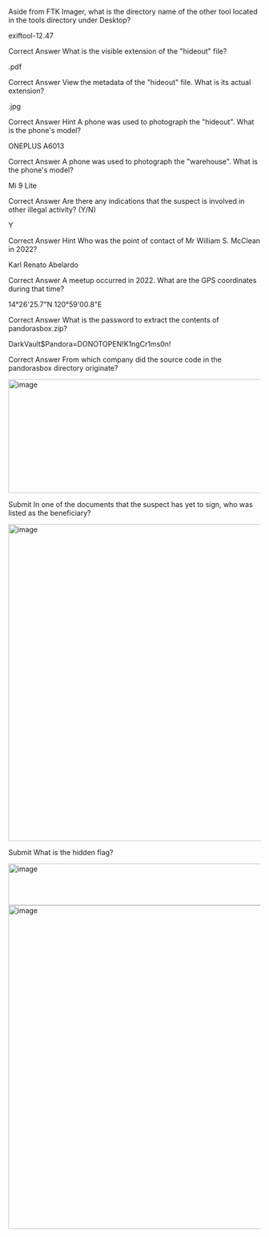 
Aside from FTK Imager, what is the directory name of the other tool located in the tools directory under Desktop?

exiftool-12.47

Correct Answer
What is the visible extension of the "hideout" file?

.pdf

Correct Answer
View the metadata of the "hideout" file. What is its actual extension?

.jpg

Correct Answer
Hint
A phone was used to photograph the "hideout". What is the phone's model?

ONEPLUS A6013

Correct Answer
A phone was used to photograph the "warehouse". What is the phone's model?

Mi 9 Lite

Correct Answer
Are there any indications that the suspect is involved in other illegal activity? (Y/N)

Y

Correct Answer
Hint
Who was the point of contact of Mr William S. McClean in 2022?

Karl Renato Abelardo

Correct Answer
A meetup occurred in 2022. What are the GPS coordinates during that time?

14°26'25.7"N 120°59'00.8"E

Correct Answer
What is the password to extract the contents of pandorasbox.zip?

DarkVault$Pandora=DONOTOPEN!K1ngCr1ms0n!

Correct Answer
From which company did the source code in the pandorasbox directory originate?

<img width="543" height="227" alt="image" src="https://github.com/user-attachments/assets/325ab768-1147-429c-be9f-f81ab92f4863" />


Submit
In one of the documents that the suspect has yet to sign, who was listed as the beneficiary?

<img width="669" height="632" alt="image" src="https://github.com/user-attachments/assets/ad7f876e-b54c-4d76-87ff-e69024b604f0" />

Submit
What is the hidden flag?

<img width="550" height="83" alt="image" src="https://github.com/user-attachments/assets/eb2291b5-356a-4403-8168-9bf8e5452c77" />


<img width="672" height="646" alt="image" src="https://github.com/user-attachments/assets/72cb8f86-5c71-4e54-a4c1-f182ebb78fe8" />
